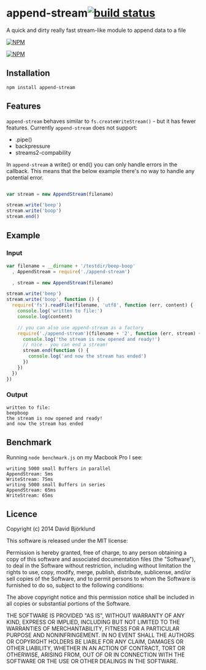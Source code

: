 # append-stream[![build status](https://secure.travis-ci.org/kesla/append-stream.png)](http://travis-ci.org/kesla/append-stream)

A quick and dirty really fast stream-like module to append data to a file

[![NPM](https://nodei.co/npm/append-stream.png?downloads&stars)](https://nodei.co/npm/append-stream/)

[![NPM](https://nodei.co/npm-dl/append-stream.png)](https://nodei.co/npm/append-stream/)

## Installation

```
npm install append-stream
```

## Features

`append-stream` behaves similar to `fs.createWriteStream()` - but it has fewer features. Currently `append-stream` does not support:

* .pipe()
* backpressure
* streams2-compability

In `append-stream` a write() or end() you can only handle errors in the callback. This means that the below example there's no way to handle any potential error.

```javascript

var stream = new AppendStream(filename)

stream.write('beep')
stream.write('boop')
stream.end()

```

## Example

### Input

```javascript
var filename = __dirname + '/testdir/beep-boop'
  , AppendStream = require('./append-stream')

  , stream = new AppendStream(filename)

stream.write('beep')
stream.write('boop', function () {
  require('fs').readFile(filename, 'utf8', function (err, content) {
    console.log('written to file:')
    console.log(content)

    // you can also use append-stream as a factory
    require('./append-stream')(filename + '2', function (err, stream) {
      console.log('the stream is now opened and ready!')
      // nice - you can end a stream!
      stream.end(function () {
        console.log('and now the stream has ended')
      })
    })
  })
})
```

### Output

```
written to file:
beepboop
the stream is now opened and ready!
and now the stream has ended
```

## Benchmark

Running `node benchmark.js` on my Macbook Pro I see:

```
writing 5000 small Buffers in parallel
AppendStream: 5ms
WriteStream: 75ms
writing 5000 small Buffers in series
AppendStream: 65ms
WriteStream: 65ms
```

## Licence

Copyright (c) 2014 David Björklund

This software is released under the MIT license:

Permission is hereby granted, free of charge, to any person obtaining a copy
of this software and associated documentation files (the "Software"), to deal
in the Software without restriction, including without limitation the rights
to use, copy, modify, merge, publish, distribute, sublicense, and/or sell
copies of the Software, and to permit persons to whom the Software is
furnished to do so, subject to the following conditions:

The above copyright notice and this permission notice shall be included in
all copies or substantial portions of the Software.

THE SOFTWARE IS PROVIDED "AS IS", WITHOUT WARRANTY OF ANY KIND, EXPRESS OR
IMPLIED, INCLUDING BUT NOT LIMITED TO THE WARRANTIES OF MERCHANTABILITY,
FITNESS FOR A PARTICULAR PURPOSE AND NONINFRINGEMENT. IN NO EVENT SHALL THE
AUTHORS OR COPYRIGHT HOLDERS BE LIABLE FOR ANY CLAIM, DAMAGES OR OTHER
LIABILITY, WHETHER IN AN ACTION OF CONTRACT, TORT OR OTHERWISE, ARISING FROM,
OUT OF OR IN CONNECTION WITH THE SOFTWARE OR THE USE OR OTHER DEALINGS IN
THE SOFTWARE.
